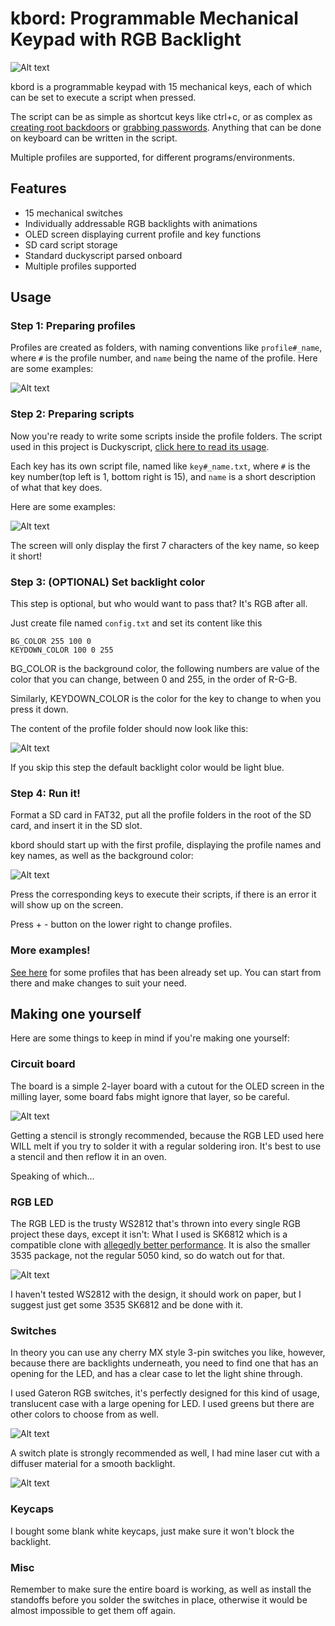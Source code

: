 # kbord: Programmable Mechanical Keypad with RGB Backlight

![Alt text](pics/title.jpg)

kbord is a programmable keypad with 15 mechanical keys, each of which can be set to execute a script when pressed.

The script can be as simple as shortcut keys like ctrl+c, or as complex as [creating root backdoors](https://github.com/hak5darren/USB-Rubber-Ducky/wiki/Payload---OSX-Root-Backdoor) or [grabbing passwords](https://github.com/hak5darren/USB-Rubber-Ducky/wiki/Payload---download-mimikatz%2C-grab-passwords-and-email-them-via-gmail). Anything that can be done on keyboard can be written in the script.

Multiple profiles are supported, for different programs/environments.

## Features

* 15 mechanical switches
* Individually addressable RGB backlights with animations
* OLED screen displaying current profile and key functions
* SD card script storage
* Standard duckyscript parsed onboard
* Multiple profiles supported

## Usage

### Step 1: Preparing profiles

Profiles are created as folders, with naming conventions like `profile#_name`, where `#` is the profile number, and `name` being the name of the profile. Here are some examples:

![Alt text](pics/profile_examples.png)

### Step 2: Preparing scripts

Now you're ready to write some scripts inside the profile folders. The script used in this project is Duckyscript, [click here to read its usage](https://github.com/hak5darren/USB-Rubber-Ducky/wiki/Duckyscript).

Each key has its own script file, named like `key#_name.txt`, where `#` is the key number(top left is 1, bottom right is 15), and `name` is a short description of what that key does. 

Here are some examples:

![Alt text](pics/key_scripts.png)

The screen will only display the first 7 characters of the key name, so keep it short!

### Step 3: (OPTIONAL) Set backlight color

This step is optional, but who would want to pass that? It's RGB after all.

Just create file named `config.txt` and set its content like this 
```
BG_COLOR 255 100 0
KEYDOWN_COLOR 100 0 255
```
BG_COLOR is the background color, the following numbers are value of the color that you can change, between 0 and 255, in the order of R-G-B.

Similarly, KEYDOWN_COLOR is the color for the key to change to when you press it down.

The content of the profile folder should now look like this:

![Alt text](pics/config.png)

If you skip this step the default backlight color would be light blue.

### Step 4: Run it!

Format a SD card in FAT32, put all the profile folders in the root of the SD card, and insert it in the SD slot.

kbord should start up with the first profile, displaying the profile names and key names, as well as the background color:

![Alt text](pics/firefox_example.JPG)

Press the corresponding keys to execute their scripts, if there is an error it will show up on the screen.

Press + - button on the lower right to change profiles.

### More examples!

[See here](sample_SD_card) for some profiles that has been already set up. You can start from there and make changes to suit your need.

## Making one yourself

Here are some things to keep in mind if you're making one yourself:

### Circuit board

The board is a simple 2-layer board with a cutout for the OLED screen in the milling layer, some board fabs might ignore that layer, so be careful.

![Alt text](pics/pcb.jpg)

Getting a stencil is strongly recommended, because the RGB LED used here WILL melt if you try to solder it with a regular soldering iron. It's best to use a stencil and then reflow it in an oven.

Speaking of which...

### RGB LED

The RGB LED is the trusty WS2812 that's thrown into every single RGB project these days, except it isn't: What I used is SK6812 which is a compatible clone with [allegedly better performance](https://hackaday.com/2017/01/25/ws2812b-led-clones-work-better-than-originals/). It is also the smaller 3535 package, not the regular 5050 kind, so do watch out for that.

![Alt text](pics/led.jpg)

I haven't tested WS2812 with the design, it should work on paper, but I suggest just get some 3535 SK6812 and be done with it.

### Switches

In theory you can use any cherry MX style 3-pin switches you like, however, because there are backlights underneath, you need to find one that has an opening for the LED, and has a clear case to let the light shine through.

I used Gateron RGB switches, it's perfectly designed for this kind of usage, translucent case with a large opening for LED. I used greens but there are other colors to choose from as well.

![Alt text](pics/gateron.jpg)

A switch plate is strongly recommended as well, I had mine laser cut with a diffuser material for a smooth backlight.

![Alt text](pics/plate.jpg)

### Keycaps

I bought some blank white keycaps, just make sure it won't block the backlight.

### Misc

Remember to make sure the entire board is working, as well as install the standoffs before you solder the switches in place, otherwise it would be almost impossible to get them off again.